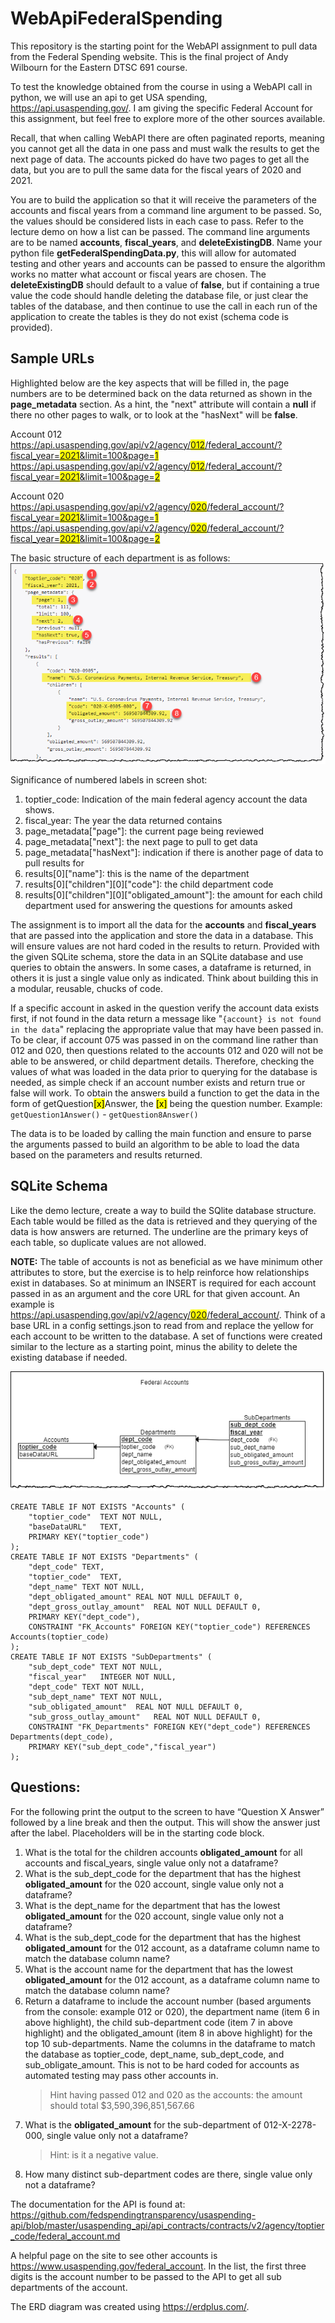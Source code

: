 # WebApiFederalSpending
This repository is the starting point for the WebAPI assignment to pull data from the Federal Spending website. This is the final project of Andy Wilbourn for the Eastern DTSC 691 course.

To test the knowledge obtained from the course in using a WebAPI call in python, we will use an api to get USA spending, https://api.usaspending.gov/. I am giving the specific Federal Account for this assignment, but feel free to explore more of the other sources available.

Recall, that when calling WebAPI there are often paginated reports, meaning you cannot get all the data in one pass and must walk the results to get the next page of data. The accounts picked do have two pages to get all the data, but you are to pull the same data for the fiscal years of 2020 and 2021.

You are to build the application so that it will receive the parameters of the accounts and fiscal years from a command line argument to be passed. So, the values should be considered lists in each case to pass. Refer to the lecture demo on how a list can be passed. The command line arguments are to be named **accounts**, **fiscal_years**, and **deleteExistingDB**. Name your python file **getFederalSpendingData.py**, this will allow for automated testing and other years and accounts can be passed to ensure the algorithm works no matter what account or fiscal years are chosen. The **deleteExistingDB** should default to a value of **false**, but if containing a true value the code should handle deleting the database file, or just clear the tables of the database, and then continue to use the call in each run of the application to create the tables is they do not exist (schema code is provided).

## Sample URLs
Highlighted below are the key aspects that will be filled in, the page numbers are to be determined back on the data returned as shown in the **page_metadata** section. As a hint, the "next" attribute will contain a **null** if there no other pages to walk, or to look at the "hasNext" will be **false**.

Account 012<br/>
[https://api.usaspending.gov/api/v2/agency/<span style="background:yellow">012</span>/federal_account/?fiscal_year=<span style="background:yellow">2021</span>&limit=100&page=<span style="background:yellow">1</span>](https://api.usaspending.gov/api/v2/agency/012/federal_account/?fiscal_year=2021&limit=100&page=1)
[https://api.usaspending.gov/api/v2/agency/<span style="background:yellow">012</span>/federal_account/?fiscal_year=<span style="background:yellow">2021</span>&limit=100&page=<span style="background:yellow">2</span>](https://api.usaspending.gov/api/v2/agency/012/federal_account/?fiscal_year=2021&limit=100&page=2)

Account 020 <br/>
[https://api.usaspending.gov/api/v2/agency/<span style="background:yellow">020</span>/federal_account/?fiscal_year=<span style="background:yellow">2021</span>&limit=100&page=<span style="background:yellow">1</span>](https://api.usaspending.gov/api/v2/agency/020/federal_account/?fiscal_year=2021&limit=100&page=1)
[https://api.usaspending.gov/api/v2/agency/<span style="background:yellow">020</span>/federal_account/?fiscal_year=<span style="background:yellow">2021</span>&limit=100&page=<span style="background:yellow">2</span>](https://api.usaspending.gov/api/v2/agency/012/federal_account/?fiscal_year=2021&limit=100&page=2)

The basic structure of each department is as follows:
![Example JSON](/images/SampleJson.png "Sample JSON")

Significance of numbered labels in screen shot:
1.	toptier_code: Indication of the main federal agency account the data shows.
2.	fiscal_year: The year the data returned contains
3.	page_metadata["page"]: the current page being reviewed
4.	page_metadata["next"]: the next page to pull to get data
5.	page_metadata["hasNext"]: indication if there is another page of data to pull results for
6.	results[0]["name"]: this is the name of the department
7.	results[0]["children"][0]["code"]: the child department code
8.	results[0]["children"][0]["obligated_amount"]: the amount for each child department used for answering the questions for amounts asked

The assignment is to import all the data for the **accounts** and **fiscal_years** that are passed into the application and store the data in a database. This will ensure values are not hard coded in the results to return. Provided with the given SQLite schema, store the data in an SQLite database and use queries to obtain the answers. In some cases, a dataframe is returned, in others it is just a single value only as indicated. Think about building this in a modular, reusable, chucks of code. 

If a specific account in asked in the question verify the account data exists first, if not found in the data return a message like "`{account} is not found in the data`" replacing the appropriate value that may have been passed in. To be clear, if account 075 was passed in on the command line rather than 012 and 020, then questions related to the accounts 012 and 020 will not be able to be answered, or child department details. Therefore, checking the values of what was loaded in the data prior to querying for the database is needed, as simple check if an account number exists and return true or false will work.
To obtain the answers build a function to get the data in the form of getQuestion<span style="background:yellow;color:black;">[x]</span>Answer, the <span style="background:yellow;color:black;">[x]</span> being the question number. Example: `getQuestion1Answer()` - `getQuestion8Answer()`

The data is to be loaded by calling the main function and ensure to parse the arguments passed to build an algorithm to be able to load the data based on the parameters and results returned.

## SQLite Schema
Like the demo lecture, create a way to build the SQlite database structure. Each table would be filled as the data is retrieved and they querying of the data is how answers are returned. The underline are the primary keys of each table, so duplicate values are not allowed.

**NOTE:** The table of accounts is not as beneficial as we have minimum other attributes to store, but the exercise is to help reinforce how relationships exist in databases. So at minimum an INSERT is required for each account passed in as an argument and the core URL for that given account. An example is [https://api.usaspending.gov/api/v2/agency/<span style="background:yellow">020</span>/federal_account/](https://api.usaspending.gov/api/v2/agency/020/federal_account/). Think of a base URL in a config settings.json to read from and replace the yellow for each account to be written to the database. A set of functions were created similar to the lecture as a starting point, minus the ability to delete the existing database if needed.

![ERD](/images/ERD.png "Federal Spending ERD")

```
CREATE TABLE IF NOT EXISTS "Accounts" (
	"toptier_code"	TEXT NOT NULL,
	"baseDataURL" 	TEXT,
	PRIMARY KEY("toptier_code")
);
CREATE TABLE IF NOT EXISTS "Departments" (
	"dept_code"	TEXT,
	"toptier_code"	TEXT,
	"dept_name"	TEXT NOT NULL,
	"dept_obligated_amount"	REAL NOT NULL DEFAULT 0,
	"dept_gross_outlay_amount"	REAL NOT NULL DEFAULT 0,
	PRIMARY KEY("dept_code"),
	CONSTRAINT "FK_Accounts" FOREIGN KEY("toptier_code") REFERENCES Accounts(toptier_code)
);
CREATE TABLE IF NOT EXISTS "SubDepartments" (
	"sub_dept_code"	TEXT NOT NULL,
	"fiscal_year"	INTEGER NOT NULL,
	"dept_code"	TEXT NOT NULL,
	"sub_dept_name"	TEXT NOT NULL,
	"sub_obligated_amount"	REAL NOT NULL DEFAULT 0,
	"sub_gross_outlay_amount"	REAL NOT NULL DEFAULT 0,
	CONSTRAINT "FK_Departments" FOREIGN KEY("dept_code") REFERENCES Departments(dept_code),
	PRIMARY KEY("sub_dept_code","fiscal_year")
);

```

## Questions:
For the following print the output to the screen to have “Question X Answer” followed by a line break and then the output. This will show the answer just after the label. Placeholders will be in the starting code block.

1.	What is the total for the children accounts **obligated_amount** for all accounts and fiscal_years, single value only not a dataframe?
2.	What is the sub_dept_code for the department that has the highest **obligated_amount** for the 020 account, single value only not a dataframe?
3.	What is the dept_name for the department that has the lowest **obligated_amount** for the 020 account, single value only not a dataframe?
4.	What is the sub_dept_code for the department that has the highest **obligated_amount** for the 012 account, as a dataframe column name to match the database column name?
5.	What is the account name for the department that has the lowest **obligated_amount** for the 012 account, as a dataframe column name to match the database column name?
6.	Return a dataframe to include the account number (based arguments from the console: example 012 or 020), the department name (item 6 in above highlight), the child sub-department code (item 7 in above highlight) and the obligated_amount (item 8 in above highlight) for the top 10 sub-departments. Name the columns in the dataframe to match the database as toptier_code, dept_name, sub_dept_code, and sub_obligate_amount. This is not to be hard coded for accounts as automated testing may pass other accounts in.
    > Hint having passed 012 and 020 as the accounts: the amount should total $3,590,396,851,567.66
7.	What is the **obligated_amount** for the sub-department of 012-X-2278-000, single value only not a dataframe?
    > Hint: is it a negative value.
8.	How many distinct sub-department codes are there, single value only not a dataframe?

The documentation for the API is found at:
https://github.com/fedspendingtransparency/usaspending-api/blob/master/usaspending_api/api_contracts/contracts/v2/agency/toptier_code/federal_account.md

A helpful page on the site to see other accounts is https://www.usaspending.gov/federal_account. In the list, the first three digits is the account number to be passed to the API to get all sub departments of the account.

The ERD diagram was created using https://erdplus.com/. 
